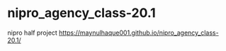 # nipro_agency_class-20.1
nipro half project
https://maynulhaque001.github.io/nipro_agency_class-20.1/
